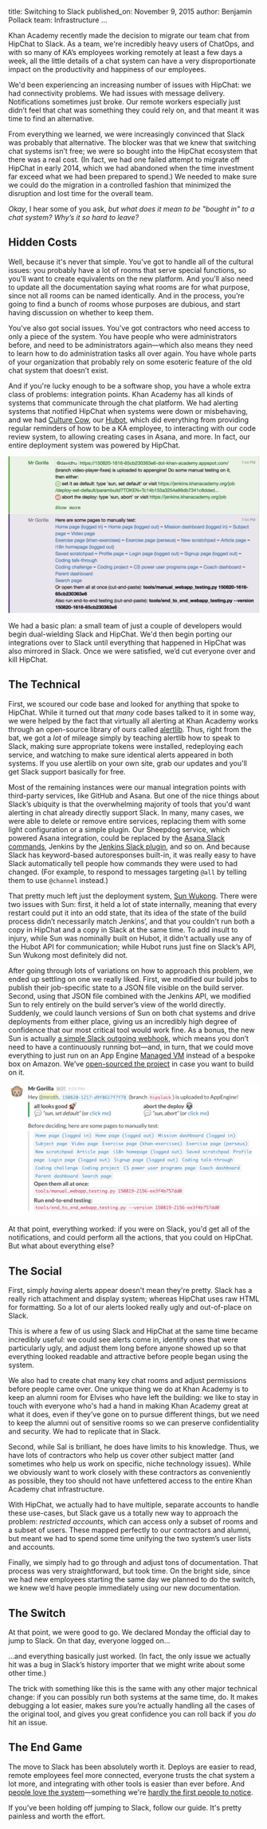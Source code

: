 title: Switching to Slack
published_on: November 9, 2015
author: Benjamin Pollack
team: Infrastructure
...

Khan Academy recently made the decision to migrate our team chat from HipChat to
Slack. As a team, we're incredibly heavy users of ChatOps, and with so many of
KA’s employees working remotely at least a few days a week, all the little
details of a chat system can have a very disproportionate impact on the
productivity and happiness of our employees.

We'd been experiencing an increasing number of issues with HipChat: we had
connectivity problems. We had issues with message delivery. Notifications
sometimes just broke. Our remote workers especially just didn’t feel that chat
was something they could rely on, and that meant it was time to find an
alternative.

From everything we learned, we were increasingly convinced that Slack was
probably that alternative. The blocker was that we knew that switching chat
systems isn’t free; we were so bought into the HipChat ecosystem that there was
a real cost. (In fact, we had one failed attempt to migrate off HipChat in early
2014, which we had abandoned when the time investment far exceed what we had
been prepared to spend.) We needed to make sure we could do the migration in a
controlled fashion that minimized the disruption and lost time for the overall
team.

*Okay*, I hear some of you ask, *but what does it mean to be "bought in" to a
 chat system? Why’s it so hard to leave?*

## Hidden Costs

Well, because it's never that simple. You've got to handle all of the
cultural issues: you probably have a lot of rooms that serve special functions,
so you'll want to create equivalents on the new platform. And you'll also need
to update all the documentation saying what rooms are for what purpose, since
not all rooms can be named identically. And in the process, you’re going to find
a bunch of rooms whose purposes are dubious, and start having discussion on
whether to keep them.

You've also got social issues. You’ve got contractors who need access to only a
piece of the system. You have people who were administrators before, and need to
be administrators again—which also means they need to learn how to do
administration tasks all over again. You have whole parts of your organization
that probably rely on some esoteric feature of the old chat system that doesn’t
exist.

And if you're lucky enough to be a software shop, you have a whole extra class
of problems: integration points. Khan Academy has all kinds of systems that
communicate through the chat platform. We had alerting systems that notified
HipChat when systems were down or misbehaving, and we had
[Culture Cow](https://github.com/Khan/culture-cow), our
[Hubot](https://hubot.github.com/), which did everything from providing regular
reminders of how to be a KA employee, to interacting with our code review
system, to allowing creating cases in Asana, and more. In fact, our entire
deployment system was powered by HipChat.

![The deployment system was entirely driven by HipChat--and had quite a few usability issues resulting from that decision.](/images/switching-to-slack/testpages-hipchat.png)

We had a basic plan: a small team of just a couple of developers would begin
dual-wielding Slack and HipChat. We'd then begin porting our integrations over
to Slack until everything that happened in HipChat was also mirrored in Slack.
Once we were satisfied, we’d cut everyone over and kill HipChat.

## The Technical

First, we scoured our code base and looked for anything that spoke to HipChat.
While it turned out that *many* code bases talked to it in some way, we were
helped by the fact that virtually all alerting at Khan Academy works through an
open-source library of ours called [alertlib](https://github.com/Khan/alertlib).
Thus, right from the bat, we got a *lot* of mileage simply by teaching alertlib
how to speak to Slack, making sure appropriate tokens were installed,
redeploying each service, and watching to make sure identical alerts appeared in
both systems. If you use alertlib on your own site, grab our updates and you'll
get Slack support basically for free.

Most of the remaining instances were our manual integration points with
third-party services, like GitHub and Asana. But one of the nice things about
Slack’s ubiquity is that the overwhelming majority of tools that you'd want
alerting in chat already directly support Slack. In many, many cases, we were
able to delete or remove entire services, replacing them with some light
configuration or a simple plugin. Our Sheepdog service, which powered Asana
integration, could be replaced by the
[Asana Slack commands](https://asana.com/apps/slack), Jenkins by the
[Jenkins Slack plugin](https://wiki.jenkins-ci.org/display/JENKINS/Slack+Plugin),
and so on. And because Slack has keyword-based autoresponses built-in, it was
really easy to have Slack automatically tell people how commands they were used
to had changed. (For example, to respond to messages targeting `@all` by telling
them to use `@channel` instead.)

That pretty much left just the deployment system,
[Sun Wukong](https://en.wikipedia.org/wiki/Sun_Wukong). There were two issues
with Sun: first, it held a lot of state internally, meaning that every restart
could put it into an odd state, that its idea of the state of the build process
didn’t necessarily match Jenkins’, and that you couldn't run both a copy in
HipChat and a copy in Slack at the same time. To add insult to injury, while Sun
was nominally built on Hubot, it didn't actually use any of the Hubot API for
communication; while Hubot runs just fine on Slack’s API, Sun Wukong most
definitely did not.

After going through lots of variations on how to approach this problem, we ended
up settling on one we really liked. First, we modified our build jobs to publish
their job-specific state to a JSON file visible on the build server. Second,
using that JSON file combined with the Jenkins API, we modified Sun to rely
entirely on the build server’s view of the world directly. Suddenly, we could
launch versions of Sun on both chat systems and drive deployments from either
place, giving us an incredibly high degree of confidence that our most critical
tool would work fine. As a bonus, the new Sun is actually
[a simple Slack outgoing webhook](https://api.slack.com/outgoing-webhooks),
which means you don’t need to have a continuously running bot—and, in turn, that
we could move everything to just run on an App Engine
[Managed VM](https://cloud.google.com/appengine/docs/managed-vms/) instead of a
bespoke box on Amazon. We’ve
[open-sourced the project](https://github.com/Khan/slack-deploy-hooks) in case
you want to build on it.

![The new, vastly improved deployment system for Slack](/images/switching-to-slack/testpages-slack.png)

At that point, everything worked: if you were on Slack, you'd get all of the
notifications, and could perform all the actions, that you could on HipChat. But
what about everything else?

## The Social

First, simply *having* alerts appear doesn't mean they're pretty. Slack has a
really rich attachment and display system; whereas HipChat uses raw HTML for
formatting. So a lot of our alerts looked really ugly and out-of-place on Slack.

This is where a few of us using Slack and HipChat at the same time became
incredibly useful: we could see alerts come in, identify ones that were
particularly ugly, and adjust them long before anyone showed up so that
everything looked readable and attractive before people began using the system.

We also had to create chat many key chat rooms and adjust permissions before
people came over. One unique thing we do at Khan Academy is to keep an alumni
room for Elvises who have left the building: we like to stay in touch with
everyone who's had a hand in making Khan Academy great at what it does, even if
they’ve gone on to pursue different things, but we need to keep the alumni out
of sensitive rooms so we can preserve confidentiality and security. We had to
replicate that in Slack.

Second, while Sal is brilliant, he does have limits to his knowledge. Thus, we
have lots of contractors who help us cover other subject matter (and sometimes
who help us work on specific, niche technology issues). While we obviously want
to work closely with these contractors as conveniently as possible, they too
should not have unfettered access to the entire Khan Academy chat
infrastructure.

With HipChat, we actually had to have multiple, separate accounts to handle
these use-cases, but Slack gave us a totally new way to approach the problem:
*restricted accounts*, which can access only a subset of rooms and a subset of
users. These mapped perfectly to our contractors and alumni, but meant we had to
spend some time unifying the two system’s user lists and accounts.

Finally, we simply had to go through and adjust tons of documentation. That
process was very straightforward, but took time. On the bright side, since we
had new employees starting the same day we planned to do the switch, we knew
we’d have people immediately using our new documentation.

## The Switch

At that point, we were good to go. We declared Monday the official day to jump
to Slack. On that day, everyone logged on…

...and everything basically just worked. (In fact, the only issue we actually
hit was a bug in Slack’s history importer that we might write about some other
time.)

The trick with something like this is the same with any other major technical
change: if you can possibly run both systems at the same time, do. It makes
debugging a lot easier, makes sure you’re actually handling all the cases of the
original tool, and gives you great confidence you can roll back if you *do* hit
an issue.

## The End Game

The move to Slack has been absolutely worth it. Deploys are easier to read,
remote employees feel more connected, everyone trusts the chat system a lot
more, and integrating with other tools is easier than ever before. And
[people love the system](/images/switching-to-slack/hipslack-enjoyment.png)&mdash;something
we're [hardly the first people to notice](http://slackvshipchat.com/).

If you've been holding off jumping to Slack, follow our guide. It's pretty
painless and worth the effort.
